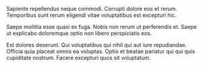 Sapiente repellendus neque commodi. Corrupti dolore eos et rerum. Temporibus sunt rerum eligendi vitae voluptatibus est excepturi hic.
 Saepe mollitia esse quasi ex fuga. Nobis non rerum ut perferendis et. Saepe ut explicabo doloremque optio non libero perspiciatis eos.
 Est dolores deserunt. Qui voluptatibus qui nihil qui aut iure repudiandae. Officia quia placeat omnis ea voluptas. Optio et beatae pariatur qui qui quis cupiditate nostrum. Facere excepturi quos sit voluptatum.